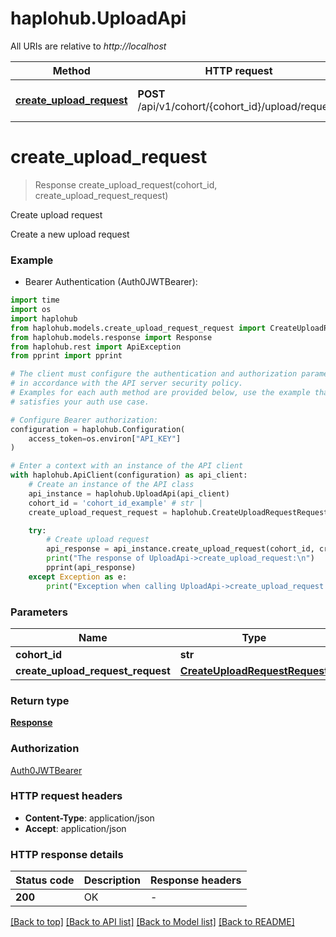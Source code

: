 # haplohub.UploadApi

All URIs are relative to *http://localhost*

Method | HTTP request | Description
------------- | ------------- | -------------
[**create_upload_request**](UploadApi.md#create_upload_request) | **POST** /api/v1/cohort/{cohort_id}/upload/request/ | Create upload request


# **create_upload_request**
> Response create_upload_request(cohort_id, create_upload_request_request)

Create upload request

Create a new upload request

### Example

* Bearer Authentication (Auth0JWTBearer):
```python
import time
import os
import haplohub
from haplohub.models.create_upload_request_request import CreateUploadRequestRequest
from haplohub.models.response import Response
from haplohub.rest import ApiException
from pprint import pprint

# The client must configure the authentication and authorization parameters
# in accordance with the API server security policy.
# Examples for each auth method are provided below, use the example that
# satisfies your auth use case.

# Configure Bearer authorization: 
configuration = haplohub.Configuration(
    access_token=os.environ["API_KEY"]
)

# Enter a context with an instance of the API client
with haplohub.ApiClient(configuration) as api_client:
    # Create an instance of the API class
    api_instance = haplohub.UploadApi(api_client)
    cohort_id = 'cohort_id_example' # str | 
    create_upload_request_request = haplohub.CreateUploadRequestRequest() # CreateUploadRequestRequest | 

    try:
        # Create upload request
        api_response = api_instance.create_upload_request(cohort_id, create_upload_request_request)
        print("The response of UploadApi->create_upload_request:\n")
        pprint(api_response)
    except Exception as e:
        print("Exception when calling UploadApi->create_upload_request: %s\n" % e)
```



### Parameters

Name | Type | Description  | Notes
------------- | ------------- | ------------- | -------------
 **cohort_id** | **str**|  | 
 **create_upload_request_request** | [**CreateUploadRequestRequest**](CreateUploadRequestRequest.md)|  | 

### Return type

[**Response**](Response.md)

### Authorization

[Auth0JWTBearer](../README.md#Auth0JWTBearer)

### HTTP request headers

 - **Content-Type**: application/json
 - **Accept**: application/json

### HTTP response details
| Status code | Description | Response headers |
|-------------|-------------|------------------|
**200** | OK |  -  |

[[Back to top]](#) [[Back to API list]](../README.md#documentation-for-api-endpoints) [[Back to Model list]](../README.md#documentation-for-models) [[Back to README]](../README.md)

